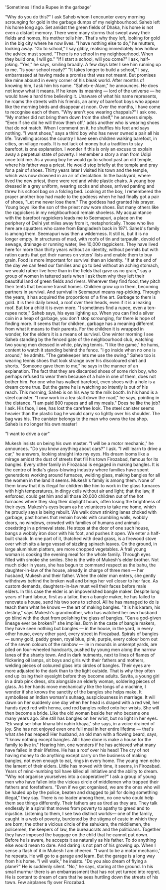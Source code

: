 'Sometimes I find a Rupee in the garbage'

"Why do you do this?" I ask Saheb whom I encounter every morning scrounging for gold in the garbage dumps of my neighbourhood. Saheb left his home long ago. Set amidst the green fields of Dhaka, his home is not even a distant memory. There were many storms that swept away their fields and homes, his mother tells him. That's why they left, looking for gold in the big city where he now lives. "I have nothing else to do," he mutters, looking away. "Go to school," I say glibly, realising immediately how hollow the advice must sound. "There is no school in my neighbourhood. When they build one, I will go." "If I start a school, will you come?" I ask, half-joking. "Yes," he says, smiling broadly. A few days later I see him running up to me. "Is your school ready?" "It takes longer to build a school," I say, embarrassed at having made a promise that was not meant. But promises like mine abound in every corner of his bleak world. After months of knowing him, I ask him his name. "Saheb-e-Alam," he announces. He does not know what it means. If he knew its meaning — lord of the universe — he would have a hard time believing it. Unaware of what his name represents, he roams the streets with his friends, an army of barefoot boys who appear like the morning birds and disappear at noon. Over the months, I have come to recognise each of them. "Why aren't you wearing chappals?" I ask one. "My mother did not bring them down from the shelf," he answers simply. "Even if she did he will throw them off," adds another who is wearing shoes that do not match. When I comment on it, he shuffles his feet and says nothing. "I want shoes," says a third boy who has never owned a pair all his life. Travelling across the country I have seen children walking barefoot, in cities, on village roads. It is not lack of money but a tradition to stay barefoot, is one explanation. I wonder if this is only an excuse to explain away a perpetual state of poverty. I remember a story a man from Udipi once told me. As a young boy he would go to school past an old temple, where his father was a priest. He would stop briefly at the temple and pray for a pair of shoes. Thirty years later I visited his town and the temple, which was now drowned in an air of desolation. In the backyard, where lived the new priest, there were red and white plastic chairs. A young boy dressed in a grey uniform, wearing socks and shoes, arrived panting and threw his school bag on a folding bed. Looking at the boy, I remembered the prayer another boy had made to the goddess when he had finally got a pair of shoes, "Let me never lose them." The goddess had granted his prayer. Young boys like the son of the priest now wore shoes. But many others like the ragpickers in my neighbourhood remain shoeless. My acquaintance with the barefoot ragpickers leads me to Seemapuri, a place on the periphery of Delhi yet miles away from it, metaphorically. Those who live here are squatters who came from Bangladesh back in 1971. Saheb's family is among them. Seemapuri was then a wilderness. It still is, but it is no longer empty. In structures of mud, with roofs of tin and tarpaulin, devoid of sewage, drainage or running water, live 10,000 ragpickers. They have lived here for more than thirty years without an identity, without permits but with ration cards that get their names on voters' lists and enable them to buy grain. Food is more important for survival than an identity. "If at the end of the day we can feed our families and go to bed without an aching stomach, we would rather live here than in the fields that gave us no grain," say a group of women in tattered saris when I ask them why they left their beautiful land of green fields and rivers. Wherever they find food, they pitch their tents that become transit homes. Children grow up in them, becoming partners in survival. And survival in Seemapuri means rag-picking. Through the years, it has acquired the proportions of a fine art. Garbage to them is gold. It is their daily bread, a roof over their heads, even if it is a leaking roof. But for a child it is even more. "I sometimes find a rupee, even a ten-rupee note," Saheb says, his eyes lighting up. When you can find a silver coin in a heap of garbage, you don't stop scrounging, for there is hope of finding more. It seems that for children, garbage has a meaning different from what it means to their parents. For the children it is wrapped in wonder, for the elders it is a means of survival. One winter morning I see Saheb standing by the fenced gate of the neighbourhood club, watching two young men dressed in white, playing tennis. "I like the game," he hums, content to watch it standing behind the fence. "I go inside when no one is around," he admits. "The gatekeeper lets me use the swing." Saheb too is wearing tennis shoes that look strange over his discoloured shirt and shorts. "Someone gave them to me," he says in the manner of an explanation. The fact that they are discarded shoes of some rich boy, who perhaps refused to wear them because of a hole in one of them, does not bother him. For one who has walked barefoot, even shoes with a hole is a dream come true. But the game he is watching so intently is out of his reach. This morning, Saheb is on his way to the milk booth. In his hand is a steel canister. "I now work in a tea stall down the road," he says, pointing in the distance. "I am paid 800 rupees and all my meals." Does he like the job? I ask. His face, I see, has lost the carefree look. The steel canister seems heavier than the plastic bag he would carry so lightly over his shoulder. The bag was his. The canister belongs to the man who owns the tea shop. Saheb is no longer his own master!

"I want to drive a car"

Mukesh insists on being his own master. "I will be a motor mechanic," he announces. "Do you know anything about cars?" I ask. "I will learn to drive a car," he answers, looking straight into my eyes. His dream looms like a mirage amidst the dust of streets that fill his town Firozabad, famous for its bangles. Every other family in Firozabad is engaged in making bangles. It is the centre of India's glass-blowing industry where families have spent generations working around furnaces, welding glass, making bangles for all the women in the land it seems. Mukesh's family is among them. None of them know that it is illegal for children like him to work in the glass furnaces with high temperatures, in dingy cells without air and light; that the law, if enforced, could get him and all those 20,000 children out of the hot furnaces where they slog their daylight hours, often losing the brightness of their eyes. Mukesh's eyes beam as he volunteers to take me home, which he proudly says is being rebuilt. We walk down stinking lanes choked with garbage, past homes that remain hovels with crumbling walls, wobbly doors, no windows, crowded with families of humans and animals coexisting in a primeval state. He stops at the door of one such house, bangs a wobbly iron door with his foot, and pushes it open. We enter a half-built shack. In one part of it, thatched with dead grass, is a firewood stove over which sits a large vessel of sizzling spinach leaves. On the ground, in large aluminium platters, are more chopped vegetables. A frail young woman is cooking the evening meal for the whole family. Through eyes filled with smoke she smiles. She is the wife of Mukesh's elder brother. Not much older in years, she has begun to command respect as the bahu, the daughter-in-law of the house, already in charge of three men — her husband, Mukesh and their father. When the older man enters, she gently withdraws behind the broken wall and brings her veil closer to her face. As custom demands, daughters-in-law must veil their faces before male elders. In this case the elder is an impoverished bangle maker. Despite long years of hard labour, first as a tailor, then a bangle maker, he has failed to renovate a house, send his two sons to school. All he has managed to do is teach them what he knows — the art of making bangles. "It is his karam, his destiny," says Mukesh's grandmother, who has watched her own husband go blind with the dust from polishing the glass of bangles. "Can a god-given lineage ever be broken?" she implies. Born in the caste of bangle makers, they have seen nothing but bangles — in the house, in the yard, in every other house, every other yard, every street in Firozabad. Spirals of bangles — sunny gold, paddy green, royal blue, pink, purple, every colour born out of the seven colours of the rainbow — lie in mounds in unkempt yards, are piled on four-wheeled handcarts, pushed by young men along the narrow lanes of the shanty town. And in dark hutments, next to lines of flames of flickering oil lamps, sit boys and girls with their fathers and mothers, welding pieces of coloured glass into circles of bangles. Their eyes are more adjusted to the dark than to the light outside. That is why they often end up losing their eyesight before they become adults. Savita, a young girl in a drab pink dress, sits alongside an elderly woman, soldering pieces of glass. As her hands move mechanically like the tongs of a machine, I wonder if she knows the sanctity of the bangles she helps make. It symbolises an Indian woman's suhaag, auspiciousness in marriage. It will dawn on her suddenly one day when her head is draped with a red veil, her hands dyed red with henna, and red bangles rolled onto her wrists. She will then become a bride. Like the old woman beside her who became one many years ago. She still has bangles on her wrist, but no light in her eyes. "Ek waqt ser bhar khana bhi nahin khaya," she says, in a voice drained of joy. She has not enjoyed even one full meal in her entire lifetime — that's what she has reaped! Her husband, an old man with a flowing beard, says, "I know nothing except bangles. All I have done is make a house for the family to live in." Hearing him, one wonders if he has achieved what many have failed in their lifetime. He has a roof over his head! The cry of not having money to do anything except carry on the business of making bangles, not even enough to eat, rings in every home. The young men echo the lament of their elders. Little has moved with time, it seems, in Firozabad. Years of mind-numbing toil have killed all initiative and the ability to dream. "Why not organise yourselves into a cooperative?" I ask a group of young men who have fallen into the vicious circle of middlemen who trapped their fathers and forefathers. "Even if we get organised, we are the ones who will be hauled up by the police, beaten and dragged to jail for doing something illegal," they say. There is no leader among them, no one who could help them see things differently. Their fathers are as tired as they are. They talk endlessly in a spiral that moves from poverty to apathy to greed and to injustice. Listening to them, I see two distinct worlds— one of the family, caught in a web of poverty, burdened by the stigma of caste in which they are born; the other a vicious circle of the sahukars, the middlemen, the policemen, the keepers of law, the bureaucrats and the politicians. Together they have imposed the baggage on the child that he cannot put down. Before he is aware, he accepts it as naturally as his father. To do anything else would mean to dare. And daring is not part of his growing up. When I sense a flash of it in Mukesh I am cheered. "I want to be a motor mechanic,' he repeats. He will go to a garage and learn. But the garage is a long way from his home. "I will walk," he insists. "Do you also dream of flying a plane?" He is suddenly silent. "No," he says, staring at the ground. In his small murmur there is an embarrassment that has not yet turned into regret. He is content to dream of cars that he sees hurtling down the streets of his town. Few airplanes fly over Firozabad.